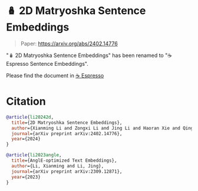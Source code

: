 # 🪆 2D Matryoshka Sentence Embeddings

> Paper: https://arxiv.org/abs/2402.14776

"🪆 2D Matryoshka Sentence Embeddings" has been renamed to "☕️ Espresso Sentence Embeddings". 

Please find the document in [☕️ Espresso](README_Espresso.md)


# Citation

```bibtex
@article{li20242d,
  title={2D Matryoshka Sentence Embeddings},
  author={Xianming Li and Zongxi Li and Jing Li and Haoran Xie and Qing Li},
  journal={arXiv preprint arXiv:2402.14776},
  year={2024}
}

@article{li2023angle,
  title={AnglE-optimized Text Embeddings},
  author={Li, Xianming and Li, Jing},
  journal={arXiv preprint arXiv:2309.12871},
  year={2023}
}
```